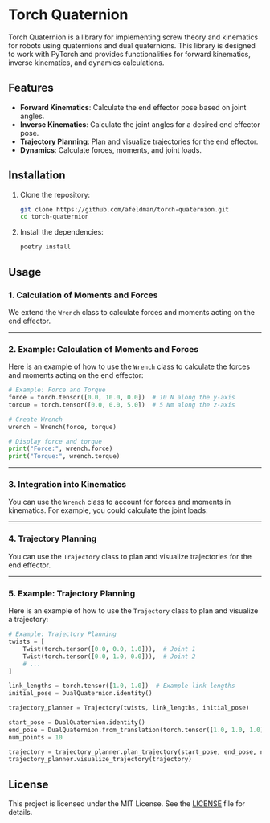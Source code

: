 # Torch Quaternion

Torch Quaternion is a library for implementing screw theory and kinematics for robots using quaternions and dual quaternions. This library is designed to work with PyTorch and provides functionalities for forward kinematics, inverse kinematics, and dynamics calculations.

## Features

- **Forward Kinematics**: Calculate the end effector pose based on joint angles.
- **Inverse Kinematics**: Calculate the joint angles for a desired end effector pose.
- **Trajectory Planning**: Plan and visualize trajectories for the end effector.
- **Dynamics**: Calculate forces, moments, and joint loads.

## Installation

1. Clone the repository:
   ```bash
   git clone https://github.com/afeldman/torch-quaternion.git
   cd torch-quaternion
   ```

2. Install the dependencies:
   ```bash
   poetry install
   ```

## Usage

### 1. **Calculation of Moments and Forces**
We extend the `Wrench` class to calculate forces and moments acting on the end effector.

---

### 2. **Example: Calculation of Moments and Forces**
Here is an example of how to use the `Wrench` class to calculate the forces and moments acting on the end effector:

```python
# Example: Force and Torque
force = torch.tensor([0.0, 10.0, 0.0])  # 10 N along the y-axis
torque = torch.tensor([0.0, 0.0, 5.0])  # 5 Nm along the z-axis

# Create Wrench
wrench = Wrench(force, torque)

# Display force and torque
print("Force:", wrench.force)
print("Torque:", wrench.torque)
```

---

### 3. **Integration into Kinematics**
You can use the `Wrench` class to account for forces and moments in kinematics. For example, you could calculate the joint loads:

---

### 4. **Trajectory Planning**
You can use the `Trajectory` class to plan and visualize trajectories for the end effector.

---

### 5. **Example: Trajectory Planning**
Here is an example of how to use the `Trajectory` class to plan and visualize a trajectory:

```python
# Example: Trajectory Planning
twists = [
    Twist(torch.tensor([0.0, 0.0, 1.0])),  # Joint 1
    Twist(torch.tensor([0.0, 1.0, 0.0])),  # Joint 2
    # ...
]

link_lengths = torch.tensor([1.0, 1.0])  # Example link lengths
initial_pose = DualQuaternion.identity()

trajectory_planner = Trajectory(twists, link_lengths, initial_pose)

start_pose = DualQuaternion.identity()
end_pose = DualQuaternion.from_translation(torch.tensor([1.0, 1.0, 1.0]))
num_points = 10

trajectory = trajectory_planner.plan_trajectory(start_pose, end_pose, num_points)
trajectory_planner.visualize_trajectory(trajectory)
```

## License

This project is licensed under the MIT License. See the [LICENSE](LICENSE) file for details.
